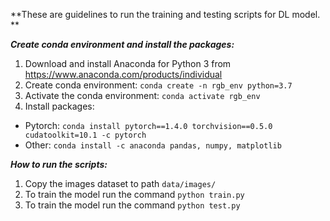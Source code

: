 **These are guidelines to run the training and testing scripts for DL model. **

***Create conda environment and install the packages:***
1. Download and install Anaconda for Python 3 from https://www.anaconda.com/products/individual 
2. Create conda environment: ```conda create -n rgb_env python=3.7```
3. Activate the conda environment: ```conda activate rgb_env```
4. Install packages:
  - Pytorch: ```conda install pytorch==1.4.0 torchvision==0.5.0 cudatoolkit=10.1 -c pytorch```
  - Other: ```conda install -c anaconda pandas, numpy, matplotlib``` 

***How to run the scripts:***
1. Copy the images dataset to path ```data/images/```
2. To train the model run the command ```python train.py```
3. To train the model run the command ```python test.py```
